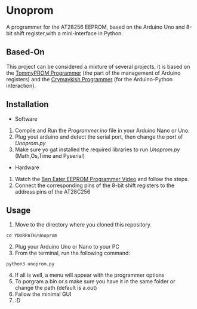 # Unoprom
A programmer for the AT28256 EEPROM, based on the Arduino Uno and 8-bit shift register,with a mini-interface in Python.

## Based-On
This project can be considered a mixture of several projects, it is based on the [TommyPROM Programmer](https://github.com/TomNisbet/TommyPROM/tree/master/unlock-ben-eater-hardware) (the part of the management of Arduino registers) and the [Crymaykish Programmer](https://github.com/crmaykish/AT28C-EEPROM-Programmer-Arduino) (for the Arduino-Python interaction).

## Installation

- Software

1. Compile and Run the _Programmer.ino_ file in your Arduino Nano or Uno.
2. Plug yout arduino and detect the serial port, then change the port of _Unoprom.py_
3. Make sure yo gat installed the required libraries to run _Unoprom.py_ (Math,Os,Time and Pyserial)

- Hardware

1. Watch the [Ben Eater EEPROM Programmer Video](https://youtu.be/K88pgWhEb1M) and follow the steps. 
2. Connect the corresponding pins of the 8-bit shift registers to the address pins of the AT28C256

## Usage

1. Move to the directory where you cloned this repository.
```
cd YOURPATH/Unoprom
```
2. Plug your Arduino Uno or Nano to your PC
3. From the terminal, run the following command:
```
python3 unoprom.py
```
4. If all is well, a menu will appear with the programmer options
5. To porgram a.bin or.s make sure you have it in the same folder or change the path (default is a.out)
6. Fallow the minimal GUI
7. :D



